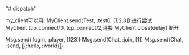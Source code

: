"# dispatch" 

my_client可以用:
  MyClient.send(Test, :test0, [1,2,3]) 进行尝试
  MyClient.tcp_connect/0, tcp_connect/2,连接
  MyClient.close(delay) 断开

  Msg.send(:login, :player, [123]) 
  Msg.send(Chat, :join, [1]) 
  Msg.send(Chat, :send, [{:hello, :world}])